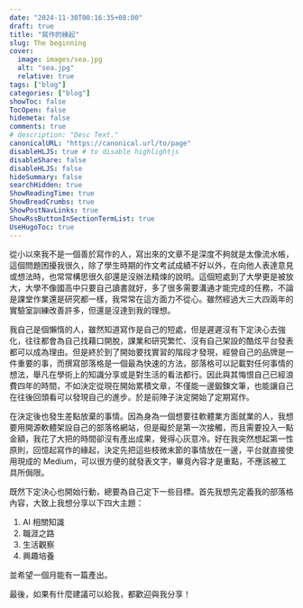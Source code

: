 ```yaml
---
date: "2024-11-30T00:16:35+08:00"
draft: true
title: "寫作的緣起"
slug: The beginning
cover:
  image: images/sea.jpg
  alt: "sea.jpg"
  relative: true
tags: ["blog"]
categories: ["blog"]
showToc: false
TocOpen: false
hidemeta: false
comments: true
# description: "Desc Text."
canonicalURL: "https://canonical.url/to/page"
disableHLJS: true # to disable highlightjs
disableShare: false
disableHLJS: false
hideSummary: false
searchHidden: true
ShowReadingTime: true
ShowBreadCrumbs: true
ShowPostNavLinks: true
ShowRssButtonInSectionTermList: true
UseHugoToc: true
---
```


從小以來我不是一個善於寫作的人，寫出來的文章不是深度不夠就是太像流水帳，這個問題困擾我很久，除了學生時期的作文考試成績不好以外，在向他人表達意見或想法時，也常常構思很久卻還是沒辦法精煉的說明。這個短處到了大學更是被放大，大學不像國高中只要自己讀書就好，多了很多需要溝通才能完成的任務，不論是課堂作業還是研究都一樣，我常常在這方面力不從心。雖然經過大三大四兩年的實驗室訓練改善許多，但還是沒達到我的理想。

我自己是個懶惰的人，雖然知道寫作是自己的短處，但是遲遲沒有下定決心去強化，往往都會為自己找藉口開脫，課業和研究繁忙、沒有自己架設的酷炫平台發表都可以成為理由。但是終於到了開始要找實習的階段才發現，經營自己的品牌是一件重要的事，而撰寫部落格是一個最為快速的方法，部落格可以記載對任何事情的想法，舉凡在學術上的知識分享或是對生活的看法都行。因此與其悔恨自己已經浪費四年的時間，不如決定從現在開始累積文章，不僅能一邊鍛鍊文筆，也能讓自己在往後回頭看可以發現自己的進步。於是前陣子決定開始了定期寫作。

在決定後也發生差點放棄的事情。因為身為一個想要往軟體業方面就業的人，我想要用開源軟體架設自己的部落格網站，但是礙於是第一次接觸，而且需要投入一點金額，我花了大把的時間卻沒有產出成果，覺得心灰意冷。好在我突然想起第一性原則，回憶起寫作的緣起，決定先把這些枝微末節的事情放在一邊，平台就直接使用現成的 Medium，可以很方便的就發表文字，畢竟內容才是重點，不應該被工具所侷限。

既然下定決心也開始行動，總要為自己定下一些目標。首先我想先定義我的部落格內容，大致上我想分享以下四大主題：

1. AI 相關知識
2. 職涯之路
3. 生活觀察
4. 興趣培養

並希望一個月能有一篇產出。

最後，如果有什麼建議可以給我，都歡迎與我分享！

